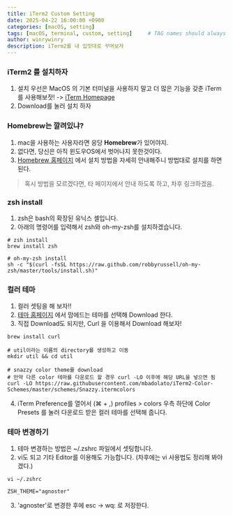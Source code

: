 ```yaml
---
title: iTerm2 Custom Setting
date: 2025-04-22 16:00:00 +0900
categories: [macOS, setting]
tags: [macOS, terminal, custom, setting]     # TAG names should always be lowercase
author: winrywinry
description: iTerm2를 내 입맛대로 꾸며보자
---
```

### iTerm2 를 설치하자

1. 설치
우선은 MacOS 의 기본 터미널을 사용하지 말고 더 많은 기능을 갖춘 iTerm를 사용해보잣! -> [iTerm Homepage](https://www.iterm2.com/)
2. Download를 눌러 설치 하자

### Homebrew는 깔려있냐?

1. mac을 사용하는 사용자라면 응당 **Homebrew**가 있어야지.
2. 없다면, 당신은 아직 윈도우OS에서 벗어나지 못한것이다.
3. [Homebrew 홈페이지](https://brew.sh) 에서 설치 방법을 자세히 안내해주니 방법대로 설치를 하면 된다.

> 혹시 방법을 모르겠다면, 타 페이지에서 안내 하도록 하고, 차후 링크하겠음.

### zsh install

1. zsh은 bash의 확장된 유닉스 셸입니다.
2. 아래의 명령어를 입력해서 zsh와 oh-my-zsh를 설치하겠습니다.

```shell
# zsh install
brew install zsh

# oh-my-zsh install
sh -c "$(curl -fsSL https://raw.github.com/robbyrussell/oh-my-zsh/master/tools/install.sh)"
```

### 컬러 테마

1. 컬러 셋팅을 해 보자!! 
2. [테마 홈페이지](https://iterm2colorschemes.com) 에서 맘에드는 테마를 선택해 Download 한다.
3. 직접 Download도 되지만, Curl 을 이용해서 Download 해보자!

```shell
brew install curl

# util이라는 이름의 directory를 생성하고 이동
mkdir util && cd util

# snazzy color theme를 download
# 만약 다른 color 테마를 다운로드 할 경우 curl -LO 이후에 해당 URL을 넣으면 됨
curl -LO https://raw.githubusercontent.com/mbadolato/iTerm2-Color-Schemes/master/schemes/Snazzy.itermcolors
```

4. iTerm Preference를 열어서 (⌘ + ,) profiles > colors 우측 하단에 Color Presets 를 눌러 다운로드 받은 컬러 테마를 선택해 줍니다.

### 테마 변경하기

1. 테마 변경하는 방법은 ~/.zshrc 파일에서 셋팅합니다.
2. vi도 되고 기타 Editor를 이용해도 가능합니다. (차후에는 vi 사용법도 정리해 봐야겠다.) 

```shell
vi ~/.zshrc

ZSH_THEME="agnoster"
```
3. 'agnoster'로 변경한 후에 esc -> wq: 로 저장한다.
